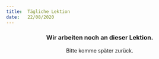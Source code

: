 ```yaml
---
title:  Tägliche Lektion
date:   22/08/2020
---
```


### <center>Wir arbeiten noch an dieser Lektion.</center>
<center>Bitte komme später zurück.</center>